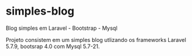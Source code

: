 # simples-blog
Blog simples em Laravel - Bootstrap - Mysql

Projeto consistem em um simples blog utlizando os frameworks Laravel 5.7.9, bootsrap 4.0 com Mysql 5.7-21.
